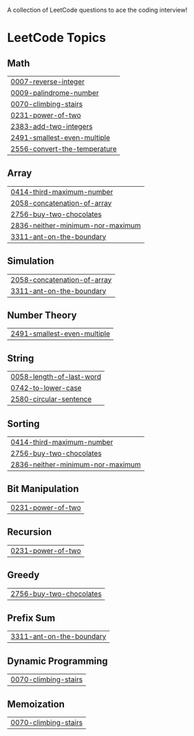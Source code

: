 A collection of LeetCode questions to ace the coding interview! 

<!---LeetCode Topics Start-->
# LeetCode Topics
## Math
|  |
| ------- |
| [0007-reverse-integer](https://github.com/shaheedk/leetcode/tree/master/0007-reverse-integer) |
| [0009-palindrome-number](https://github.com/shaheedk/leetcode/tree/master/0009-palindrome-number) |
| [0070-climbing-stairs](https://github.com/shaheedk/leetcode/tree/master/0070-climbing-stairs) |
| [0231-power-of-two](https://github.com/shaheedk/leetcode/tree/master/0231-power-of-two) |
| [2383-add-two-integers](https://github.com/shaheedk/leetcode/tree/master/2383-add-two-integers) |
| [2491-smallest-even-multiple](https://github.com/shaheedk/leetcode/tree/master/2491-smallest-even-multiple) |
| [2556-convert-the-temperature](https://github.com/shaheedk/leetcode/tree/master/2556-convert-the-temperature) |
## Array
|  |
| ------- |
| [0414-third-maximum-number](https://github.com/shaheedk/leetcode/tree/master/0414-third-maximum-number) |
| [2058-concatenation-of-array](https://github.com/shaheedk/leetcode/tree/master/2058-concatenation-of-array) |
| [2756-buy-two-chocolates](https://github.com/shaheedk/leetcode/tree/master/2756-buy-two-chocolates) |
| [2836-neither-minimum-nor-maximum](https://github.com/shaheedk/leetcode/tree/master/2836-neither-minimum-nor-maximum) |
| [3311-ant-on-the-boundary](https://github.com/shaheedk/leetcode/tree/master/3311-ant-on-the-boundary) |
## Simulation
|  |
| ------- |
| [2058-concatenation-of-array](https://github.com/shaheedk/leetcode/tree/master/2058-concatenation-of-array) |
| [3311-ant-on-the-boundary](https://github.com/shaheedk/leetcode/tree/master/3311-ant-on-the-boundary) |
## Number Theory
|  |
| ------- |
| [2491-smallest-even-multiple](https://github.com/shaheedk/leetcode/tree/master/2491-smallest-even-multiple) |
## String
|  |
| ------- |
| [0058-length-of-last-word](https://github.com/shaheedk/leetcode/tree/master/0058-length-of-last-word) |
| [0742-to-lower-case](https://github.com/shaheedk/leetcode/tree/master/0742-to-lower-case) |
| [2580-circular-sentence](https://github.com/shaheedk/leetcode/tree/master/2580-circular-sentence) |
## Sorting
|  |
| ------- |
| [0414-third-maximum-number](https://github.com/shaheedk/leetcode/tree/master/0414-third-maximum-number) |
| [2756-buy-two-chocolates](https://github.com/shaheedk/leetcode/tree/master/2756-buy-two-chocolates) |
| [2836-neither-minimum-nor-maximum](https://github.com/shaheedk/leetcode/tree/master/2836-neither-minimum-nor-maximum) |
## Bit Manipulation
|  |
| ------- |
| [0231-power-of-two](https://github.com/shaheedk/leetcode/tree/master/0231-power-of-two) |
## Recursion
|  |
| ------- |
| [0231-power-of-two](https://github.com/shaheedk/leetcode/tree/master/0231-power-of-two) |
## Greedy
|  |
| ------- |
| [2756-buy-two-chocolates](https://github.com/shaheedk/leetcode/tree/master/2756-buy-two-chocolates) |
## Prefix Sum
|  |
| ------- |
| [3311-ant-on-the-boundary](https://github.com/shaheedk/leetcode/tree/master/3311-ant-on-the-boundary) |
## Dynamic Programming
|  |
| ------- |
| [0070-climbing-stairs](https://github.com/shaheedk/leetcode/tree/master/0070-climbing-stairs) |
## Memoization
|  |
| ------- |
| [0070-climbing-stairs](https://github.com/shaheedk/leetcode/tree/master/0070-climbing-stairs) |
<!---LeetCode Topics End-->